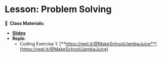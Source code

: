 <!-- .slide: data-background="./Images/header.svg" data-background-repeat="none" data-background-size="40% 40%" data-background-position="center 10%" class="header" -->


# Lesson: Problem Solving

<!-- Put a link to the slides so that students can find them -->

**📝 &nbsp;Class Materials:** 
  <!-- Put a link to the slides -->
* [**Slides**](https://docs.google.com/presentation/d/1wvaLm9HQB4q-15VhU3t-ZbR_xbIw1PiWdjzSvsoIoxQ/edit?usp=sharing)
* **Repls:**
  * Coding Exercise 1: [**https://repl.it/@MakeSchool/JambaJuice**](https://repl.it/@MakeSchool/JambaJuice)
  

<!-- > -->
